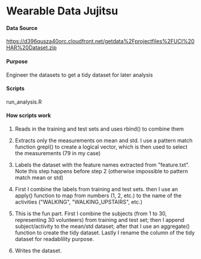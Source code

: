# Wearable Data Jujitsu

#### Data Source
https://d396qusza40orc.cloudfront.net/getdata%2Fprojectfiles%2FUCI%20HAR%20Dataset.zip 

#### Purpose
Engineer the datasets to get a tidy dataset for later analysis

#### Scripts
run_analysis.R

#### How scripts work

1. Reads in the training and test sets and uses rbind() to combine them

2. Extracts only the measurements on mean and std. I use a pattern match function grepl() to create a logical vector, which is then used to select the measurements (79 in my case)

3. Labels the dataset with the feature names extracted from "feature.txt". Note this step happens before step 2 (otherwise impossible to pattern match mean or std)

4. First I combine the labels from training and test sets. then I use an apply() function to map from numbers (1, 2, etc.) to the name of the activities ("WALKING", "WALKING_UPSTAIRS", etc.)

5. This is the fun part. First I combine the subjects (from 1 to 30, representing 30 volunteers) from training and test set; then I append subject/activity to the mean/std dataset; after that I use an aggregate() function to create the tidy dataset. Lastly I rename the column of the tidy dataset for readablility purpose.

6. Writes the dataset.

